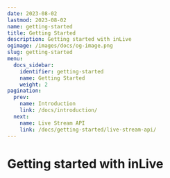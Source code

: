 ```yaml
---
date: 2023-08-02
lastmod: 2023-08-02
name: getting-started
title: Getting Started
description: Getting started with inLive
ogimage: /images/docs/og-image.png
slug: getting-started
menu:
  docs_sidebar:
    identifier: getting-started
    name: Getting Started
    weight: 2
pagination:
  prev:
    name: Introduction
    link: /docs/introduction/
  next:
    name: Live Stream API
    link: /docs/getting-started/live-stream-api/
---
```


# Getting started with inLive